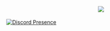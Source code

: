 <h1 align="center"> </🌼Weatrix>  
 <img href="[https://discord.com/users/1003950576800899083" src="https://readme-typing-svg.herokuapp.com alt="Weatrix Was Here" />
</h1>


[![Discord Presence](https://lanyard-profile-readme.vercel.app/api/1003950576800899083?hideDiscrim=true)](https://discord.com/users/1003950576800899083)
